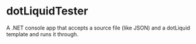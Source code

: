 # dotLiquidTester

A .NET console app that accepts a source file (like JSON) and a dotLiquid template and runs it through.
